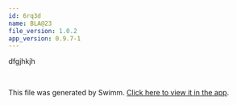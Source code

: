 ```yaml
---
id: 6rq3d
name: BLA@23
file_version: 1.0.2
app_version: 0.9.7-1
---
```


dfgjhkjh

<br/>

This file was generated by Swimm. [Click here to view it in the app](http://localhost:5000/repos/ls4DA2fLasmQuEbT4ipw/docs/6rq3d).
